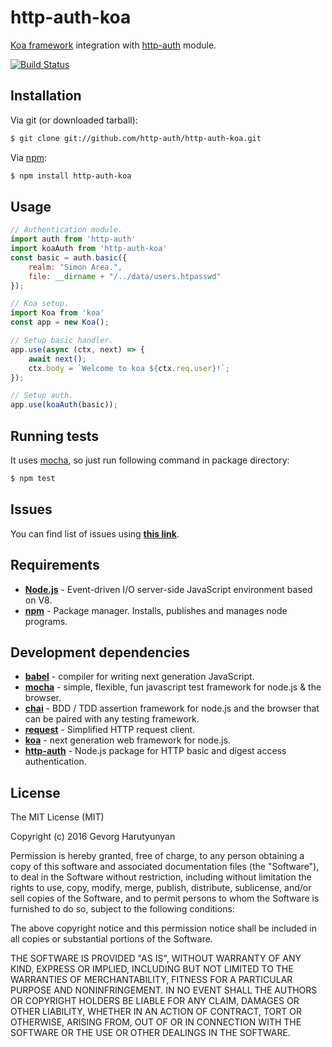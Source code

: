 # http-auth-koa
[Koa framework](http://koajs.com/) integration with [http-auth](https://github.com/http-auth/http-auth) module.

[![Build Status](https://api.travis-ci.org/http-auth/http-auth-koa.png)](https://travis-ci.org/http-auth/http-auth-koa)

## Installation

Via git (or downloaded tarball):

```bash
$ git clone git://github.com/http-auth/http-auth-koa.git
```
Via [npm](http://npmjs.org/):

```bash
$ npm install http-auth-koa
```	

## Usage
```javascript
// Authentication module.
import auth from 'http-auth'
import koaAuth from 'http-auth-koa'
const basic = auth.basic({
	realm: "Simon Area.",
	file: __dirname + "/../data/users.htpasswd"
});

// Koa setup.
import Koa from 'koa'
const app = new Koa();

// Setup basic handler.
app.use(async (ctx, next) => {
    await next();
    ctx.body = `Welcome to koa ${ctx.req.user}!`;
});

// Setup auth.
app.use(koaAuth(basic));
```


## Running tests

It uses [mocha](https://mochajs.org/), so just run following command in package directory:

```bash
$ npm test
```

## Issues

You can find list of issues using **[this link](http://github.com/http-auth/http-auth-koa/issues)**.

## Requirements

 - **[Node.js](http://nodejs.org)** - Event-driven I/O server-side JavaScript environment based on V8.
 - **[npm](http://npmjs.org)** - Package manager. Installs, publishes and manages node programs.

## Development dependencies

 - **[babel](https://babeljs.io/)** - compiler for writing next generation JavaScript.
 - **[mocha](https://mochajs.org/)** - simple, flexible, fun javascript test framework for node.js & the browser.
 - **[chai](http://chaijs.com/)** - BDD / TDD assertion framework for node.js and the browser that can be paired with any testing framework.
 - **[request](https://github.com/request/request/)** - Simplified HTTP request client.
 - **[koa](http://koajs.com/)** - next generation web framework for node.js.
 - **[http-auth](https://github.com/http-auth/http-auth)** - Node.js package for HTTP basic and digest access authentication.

## License

The MIT License (MIT)

Copyright (c) 2016 Gevorg Harutyunyan

Permission is hereby granted, free of charge, to any person obtaining a copy of
this software and associated documentation files (the "Software"), to deal in
the Software without restriction, including without limitation the rights to
use, copy, modify, merge, publish, distribute, sublicense, and/or sell copies of
the Software, and to permit persons to whom the Software is furnished to do so,
subject to the following conditions:

The above copyright notice and this permission notice shall be included in all
copies or substantial portions of the Software.

THE SOFTWARE IS PROVIDED "AS IS", WITHOUT WARRANTY OF ANY KIND, EXPRESS OR
IMPLIED, INCLUDING BUT NOT LIMITED TO THE WARRANTIES OF MERCHANTABILITY, FITNESS
FOR A PARTICULAR PURPOSE AND NONINFRINGEMENT. IN NO EVENT SHALL THE AUTHORS OR
COPYRIGHT HOLDERS BE LIABLE FOR ANY CLAIM, DAMAGES OR OTHER LIABILITY, WHETHER
IN AN ACTION OF CONTRACT, TORT OR OTHERWISE, ARISING FROM, OUT OF OR IN
CONNECTION WITH THE SOFTWARE OR THE USE OR OTHER DEALINGS IN THE SOFTWARE.
